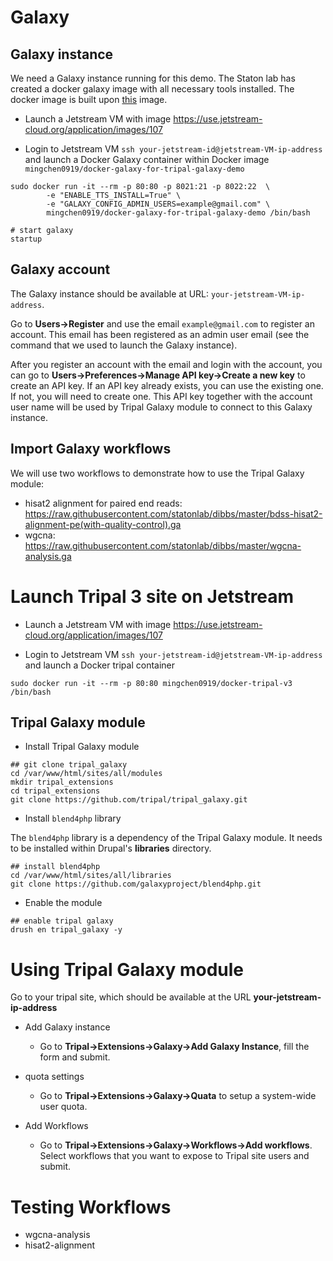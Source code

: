 # Galaxy

## Galaxy instance

We need a Galaxy instance running for this demo. The Staton lab has created a docker galaxy image with all necessary tools
installed. The docker image is built upon [this](https://github.com/bgruening/docker-galaxy-stable) image. 

* Launch a Jetstream VM with image https://use.jetstream-cloud.org/application/images/107

* Login to Jetstream VM `ssh your-jetstream-id@jetstream-VM-ip-address` and launch a Docker Galaxy container within Docker image `mingchen0919/docker-galaxy-for-tripal-galaxy-demo`

```
sudo docker run -it --rm -p 80:80 -p 8021:21 -p 8022:22  \
    	-e "ENABLE_TTS_INSTALL=True" \
    	-e "GALAXY_CONFIG_ADMIN_USERS=example@gmail.com" \
    	mingchen0919/docker-galaxy-for-tripal-galaxy-demo /bin/bash
    	
# start galaxy
startup
```

## Galaxy account

The Galaxy instance should be available at URL: `your-jetstream-VM-ip-address`.

Go to **Users->Register** and use the email `example@gmail.com` to register an account. This email has been registered
as an admin user email (see the command that we used to launch the Galaxy instance).

After you register an account with the email and login with the account, you can go to **Users->Preferences->Manage API key->Create a new key** 
to create an API key. If an API key already exists, you can use the existing one. If not, you will need to create one. 
This API key together with the account user name will be used by Tripal Galaxy module to connect to this Galaxy instance.

## Import Galaxy workflows

We will use two workflows to demonstrate how to use the Tripal Galaxy module:

* hisat2 alignment for paired end reads: https://raw.githubusercontent.com/statonlab/dibbs/master/bdss-hisat2-alignment-pe(with-quality-control).ga
* wgcna: https://raw.githubusercontent.com/statonlab/dibbs/master/wgcna-analysis.ga

# Launch Tripal 3 site on Jetstream 

* Launch a Jetstream VM with image https://use.jetstream-cloud.org/application/images/107

* Login to Jetstream VM `ssh your-jetstream-id@jetstream-VM-ip-address` and launch a Docker tripal container

```unix
sudo docker run -it --rm -p 80:80 mingchen0919/docker-tripal-v3 /bin/bash
```

## Tripal Galaxy module

* Install Tripal Galaxy module

``` 
## git clone tripal_galaxy
cd /var/www/html/sites/all/modules
mkdir tripal_extensions
cd tripal_extensions
git clone https://github.com/tripal/tripal_galaxy.git
```

* Install `blend4php` library

The `blend4php` library is a dependency of the Tripal Galaxy module. It needs to be installed within Drupal's **libraries** directory.

```
## install blend4php
cd /var/www/html/sites/all/libraries
git clone https://github.com/galaxyproject/blend4php.git
```

* Enable the module

```
## enable tripal galaxy
drush en tripal_galaxy -y
```

# Using Tripal Galaxy module

Go to your tripal site, which should be available at the URL **your-jetstream-ip-address** 

* Add Galaxy instance

    + Go to **Tripal->Extensions->Galaxy->Add Galaxy Instance**, fill the form and submit.
    
* quota settings

    + Go to **Tripal->Extensions->Galaxy->Quata** to setup a system-wide user quota.
    
* Add Workflows

    + Go to **Tripal->Extensions->Galaxy->Workflows->Add workflows**. Select workflows that you want to expose to Tripal
    site users and submit.
    

# Testing Workflows


* wgcna-analysis
* hisat2-alignment
